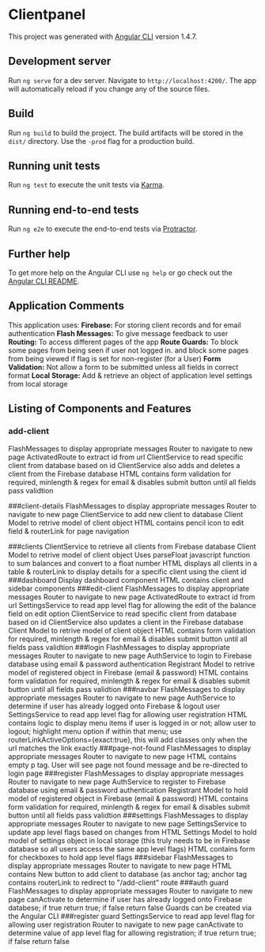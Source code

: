 # Clientpanel

This project was generated with [Angular CLI](https://github.com/angular/angular-cli) version 1.4.7.

## Development server

Run `ng serve` for a dev server. Navigate to `http://localhost:4200/`. The app will automatically reload if you change any of the source files.

## Build

Run `ng build` to build the project. The build artifacts will be stored in the `dist/` directory. Use the `-prod` flag for a production build.

## Running unit tests

Run `ng test` to execute the unit tests via [Karma](https://karma-runner.github.io).

## Running end-to-end tests

Run `ng e2e` to execute the end-to-end tests via [Protractor](http://www.protractortest.org/).

## Further help

To get more help on the Angular CLI use `ng help` or go check out the [Angular CLI README](https://github.com/angular/angular-cli/blob/master/README.md).

## Application Comments
This application uses:
**Firebase:** For storing client records and for email authentication
**Flash Messages:** To give message feedback to user
**Routing:** To access different pages of the app
**Route Guards:** To block some pages from being seen if user not logged in.
and block some pages from being viewed if flag is set for non-register (for a User)
**Form Validation:** Not allow a form to be submitted unless all fields in correct format
**Local Storage:** Add & retrieve an object of application level settings from local storage
## Listing of Components and Features
### add-client
FlashMessages to display appropriate messages
Router to navigate to new page
ActivatedRoute to extract id from url
ClientService to read specific client from database based on id
ClientService also adds and deletes a client from the Firebase database
HTML contains form validation for required, minlength & regex for email & disables submit button until all fields pass validtion

###client-details
FlashMessages to display appropriate messages
Router to navigate to new page
ClientService to add new client to database
Client Model to retrive model of client object
HTML contains pencil icon to edit field & routerLink for page navigation

###clients
ClientService to retrieve all clients from Firebase database
Client Model to retrive model of client object
Uses parseFloat javascript function to sum balances and convert to a float number
HTML displays all clients in a table & routerLink to display details for a specific client using the client id
###dashboard
Display dashboard component
HTML contains client and sidebar components
###edit-client
FlashMessages to display appropriate messages
Router to navigate to new page
ActivatedRoute to extract id from url
SettingsService to read app level flag for allowing the edit of the balance field on edit option
ClientService to read specific client from database based on id
ClientService also updates a client in the Firebase database
Client Model to retrive model of client object
HTML contains form validation for required, minlength & regex for email & disables submit button until all fields pass validtion
###login
FlashMessages to display appropriate messages
Router to navigate to new page
AuthService to login to Firebase database using email & password authentication
Registrant Model to retrive model of registered object in Firebase (email & password)
HTML contains form validation for required, minlength & regex for email & disables submit button until all fields pass validtion
###navbar
FlashMessages to display appropriate messages
Router to navigate to new page
AuthService to determine if user has already logged onto Firebase & logout user
SettingsService to read app level flag for allowing user registration
HTML contains logic to display menu items if user is logged in or not; allow user to logout; highlight menu option if within that menu; use routerLinkActiveOptions={exact:true}, this will add classes only when the url matches the link exactly
###page-not-found
FlashMessages to display appropriate messages
Router to navigate to new page
HTML contains empty p tag. User will see page not found message and be re-directed to login page
###register
FlashMessages to display appropriate messages
Router to navigate to new page
AuthService to register to Firebase database using email & password authentication
Registrant Model to hold model of registered object in Firebase (email & password)
HTML contains form validation for required, minlength & regex for email & disables submit button until all fields pass validtion
###settings
FlashMessages to display appropriate messages
Router to navigate to new page
SettingsService to update app level flags based on changes from HTML
Settings Model to hold model of settings object in local storage (this truly needs to be in Firebase database so all users access the same app level flags)
HTML contains form for checkboxes to hold app level flags
###sidebar
FlashMessages to display appropriate messages
Router to navigate to new page
HTML contains New button to add client to database (as anchor tag; anchor tag contains routerLink to redirect to "/add-client" route
###auth guard
FlashMessages to display appropriate messages
Router to navigate to new page
canActivate to determine if user has already logged onto Firebase databese; if true return true; if false return false
Guards can be created via the Angular CLI
###register guard
SettingsService to read app level flag for allowing user registration
Router to navigate to new page
canActivate to determine value of app level flag for allowing registration; if true return true; if false return false